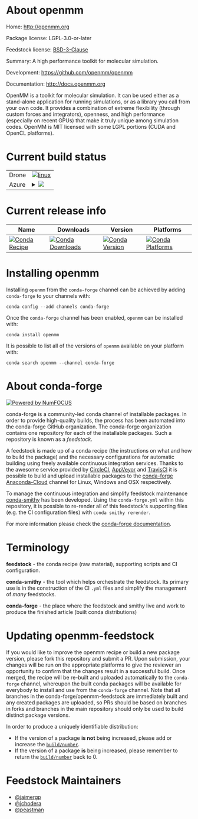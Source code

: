 About openmm
============

Home: http://openmm.org

Package license: LGPL-3.0-or-later

Feedstock license: [BSD-3-Clause](https://github.com/conda-forge/openmm-feedstock/blob/master/LICENSE.txt)

Summary: A high performance toolkit for molecular simulation.

Development: https://github.com/openmm/openmm

Documentation: http://docs.openmm.org

OpenMM is a toolkit for molecular simulation. It can be used either as a
stand-alone application for running simulations, or as a library you call
from your own code. It provides a combination of extreme flexibility
(through custom forces and integrators), openness, and high performance
(especially on recent GPUs) that make it truly unique among simulation
codes. OpenMM is MIT licensed with some LGPL portions (CUDA and OpenCL
platforms).


Current build status
====================


<table><tr>
    <td>Drone</td>
    <td>
      <a href="https://cloud.drone.io/conda-forge/openmm-feedstock">
        <img alt="linux" src="https://img.shields.io/drone/build/conda-forge/openmm-feedstock/master.svg?label=Linux">
      </a>
    </td>
  </tr>
    
  <tr>
    <td>Azure</td>
    <td>
      <details>
        <summary>
          <a href="https://dev.azure.com/conda-forge/feedstock-builds/_build/latest?definitionId=8065&branchName=master">
            <img src="https://dev.azure.com/conda-forge/feedstock-builds/_apis/build/status/openmm-feedstock?branchName=master">
          </a>
        </summary>
        <table>
          <thead><tr><th>Variant</th><th>Status</th></tr></thead>
          <tbody><tr>
              <td>linux_64_cuda_compiler_version10.0numpy1.16python3.6.____cpython</td>
              <td>
                <a href="https://dev.azure.com/conda-forge/feedstock-builds/_build/latest?definitionId=8065&branchName=master">
                  <img src="https://dev.azure.com/conda-forge/feedstock-builds/_apis/build/status/openmm-feedstock?branchName=master&jobName=linux&configuration=linux_64_cuda_compiler_version10.0numpy1.16python3.6.____cpython" alt="variant">
                </a>
              </td>
            </tr><tr>
              <td>linux_64_cuda_compiler_version10.0numpy1.16python3.7.____cpython</td>
              <td>
                <a href="https://dev.azure.com/conda-forge/feedstock-builds/_build/latest?definitionId=8065&branchName=master">
                  <img src="https://dev.azure.com/conda-forge/feedstock-builds/_apis/build/status/openmm-feedstock?branchName=master&jobName=linux&configuration=linux_64_cuda_compiler_version10.0numpy1.16python3.7.____cpython" alt="variant">
                </a>
              </td>
            </tr><tr>
              <td>linux_64_cuda_compiler_version10.0numpy1.16python3.8.____cpython</td>
              <td>
                <a href="https://dev.azure.com/conda-forge/feedstock-builds/_build/latest?definitionId=8065&branchName=master">
                  <img src="https://dev.azure.com/conda-forge/feedstock-builds/_apis/build/status/openmm-feedstock?branchName=master&jobName=linux&configuration=linux_64_cuda_compiler_version10.0numpy1.16python3.8.____cpython" alt="variant">
                </a>
              </td>
            </tr><tr>
              <td>linux_64_cuda_compiler_version10.0numpy1.19python3.7.____73_pypy</td>
              <td>
                <a href="https://dev.azure.com/conda-forge/feedstock-builds/_build/latest?definitionId=8065&branchName=master">
                  <img src="https://dev.azure.com/conda-forge/feedstock-builds/_apis/build/status/openmm-feedstock?branchName=master&jobName=linux&configuration=linux_64_cuda_compiler_version10.0numpy1.19python3.7.____73_pypy" alt="variant">
                </a>
              </td>
            </tr><tr>
              <td>linux_64_cuda_compiler_version10.0numpy1.19python3.9.____cpython</td>
              <td>
                <a href="https://dev.azure.com/conda-forge/feedstock-builds/_build/latest?definitionId=8065&branchName=master">
                  <img src="https://dev.azure.com/conda-forge/feedstock-builds/_apis/build/status/openmm-feedstock?branchName=master&jobName=linux&configuration=linux_64_cuda_compiler_version10.0numpy1.19python3.9.____cpython" alt="variant">
                </a>
              </td>
            </tr><tr>
              <td>linux_64_cuda_compiler_version10.1numpy1.16python3.6.____cpython</td>
              <td>
                <a href="https://dev.azure.com/conda-forge/feedstock-builds/_build/latest?definitionId=8065&branchName=master">
                  <img src="https://dev.azure.com/conda-forge/feedstock-builds/_apis/build/status/openmm-feedstock?branchName=master&jobName=linux&configuration=linux_64_cuda_compiler_version10.1numpy1.16python3.6.____cpython" alt="variant">
                </a>
              </td>
            </tr><tr>
              <td>linux_64_cuda_compiler_version10.1numpy1.16python3.7.____cpython</td>
              <td>
                <a href="https://dev.azure.com/conda-forge/feedstock-builds/_build/latest?definitionId=8065&branchName=master">
                  <img src="https://dev.azure.com/conda-forge/feedstock-builds/_apis/build/status/openmm-feedstock?branchName=master&jobName=linux&configuration=linux_64_cuda_compiler_version10.1numpy1.16python3.7.____cpython" alt="variant">
                </a>
              </td>
            </tr><tr>
              <td>linux_64_cuda_compiler_version10.1numpy1.16python3.8.____cpython</td>
              <td>
                <a href="https://dev.azure.com/conda-forge/feedstock-builds/_build/latest?definitionId=8065&branchName=master">
                  <img src="https://dev.azure.com/conda-forge/feedstock-builds/_apis/build/status/openmm-feedstock?branchName=master&jobName=linux&configuration=linux_64_cuda_compiler_version10.1numpy1.16python3.8.____cpython" alt="variant">
                </a>
              </td>
            </tr><tr>
              <td>linux_64_cuda_compiler_version10.1numpy1.19python3.7.____73_pypy</td>
              <td>
                <a href="https://dev.azure.com/conda-forge/feedstock-builds/_build/latest?definitionId=8065&branchName=master">
                  <img src="https://dev.azure.com/conda-forge/feedstock-builds/_apis/build/status/openmm-feedstock?branchName=master&jobName=linux&configuration=linux_64_cuda_compiler_version10.1numpy1.19python3.7.____73_pypy" alt="variant">
                </a>
              </td>
            </tr><tr>
              <td>linux_64_cuda_compiler_version10.1numpy1.19python3.9.____cpython</td>
              <td>
                <a href="https://dev.azure.com/conda-forge/feedstock-builds/_build/latest?definitionId=8065&branchName=master">
                  <img src="https://dev.azure.com/conda-forge/feedstock-builds/_apis/build/status/openmm-feedstock?branchName=master&jobName=linux&configuration=linux_64_cuda_compiler_version10.1numpy1.19python3.9.____cpython" alt="variant">
                </a>
              </td>
            </tr><tr>
              <td>linux_64_cuda_compiler_version10.2numpy1.16python3.6.____cpython</td>
              <td>
                <a href="https://dev.azure.com/conda-forge/feedstock-builds/_build/latest?definitionId=8065&branchName=master">
                  <img src="https://dev.azure.com/conda-forge/feedstock-builds/_apis/build/status/openmm-feedstock?branchName=master&jobName=linux&configuration=linux_64_cuda_compiler_version10.2numpy1.16python3.6.____cpython" alt="variant">
                </a>
              </td>
            </tr><tr>
              <td>linux_64_cuda_compiler_version10.2numpy1.16python3.7.____cpython</td>
              <td>
                <a href="https://dev.azure.com/conda-forge/feedstock-builds/_build/latest?definitionId=8065&branchName=master">
                  <img src="https://dev.azure.com/conda-forge/feedstock-builds/_apis/build/status/openmm-feedstock?branchName=master&jobName=linux&configuration=linux_64_cuda_compiler_version10.2numpy1.16python3.7.____cpython" alt="variant">
                </a>
              </td>
            </tr><tr>
              <td>linux_64_cuda_compiler_version10.2numpy1.16python3.8.____cpython</td>
              <td>
                <a href="https://dev.azure.com/conda-forge/feedstock-builds/_build/latest?definitionId=8065&branchName=master">
                  <img src="https://dev.azure.com/conda-forge/feedstock-builds/_apis/build/status/openmm-feedstock?branchName=master&jobName=linux&configuration=linux_64_cuda_compiler_version10.2numpy1.16python3.8.____cpython" alt="variant">
                </a>
              </td>
            </tr><tr>
              <td>linux_64_cuda_compiler_version10.2numpy1.19python3.7.____73_pypy</td>
              <td>
                <a href="https://dev.azure.com/conda-forge/feedstock-builds/_build/latest?definitionId=8065&branchName=master">
                  <img src="https://dev.azure.com/conda-forge/feedstock-builds/_apis/build/status/openmm-feedstock?branchName=master&jobName=linux&configuration=linux_64_cuda_compiler_version10.2numpy1.19python3.7.____73_pypy" alt="variant">
                </a>
              </td>
            </tr><tr>
              <td>linux_64_cuda_compiler_version10.2numpy1.19python3.9.____cpython</td>
              <td>
                <a href="https://dev.azure.com/conda-forge/feedstock-builds/_build/latest?definitionId=8065&branchName=master">
                  <img src="https://dev.azure.com/conda-forge/feedstock-builds/_apis/build/status/openmm-feedstock?branchName=master&jobName=linux&configuration=linux_64_cuda_compiler_version10.2numpy1.19python3.9.____cpython" alt="variant">
                </a>
              </td>
            </tr><tr>
              <td>linux_64_cuda_compiler_version11.0numpy1.16python3.6.____cpython</td>
              <td>
                <a href="https://dev.azure.com/conda-forge/feedstock-builds/_build/latest?definitionId=8065&branchName=master">
                  <img src="https://dev.azure.com/conda-forge/feedstock-builds/_apis/build/status/openmm-feedstock?branchName=master&jobName=linux&configuration=linux_64_cuda_compiler_version11.0numpy1.16python3.6.____cpython" alt="variant">
                </a>
              </td>
            </tr><tr>
              <td>linux_64_cuda_compiler_version11.0numpy1.16python3.7.____cpython</td>
              <td>
                <a href="https://dev.azure.com/conda-forge/feedstock-builds/_build/latest?definitionId=8065&branchName=master">
                  <img src="https://dev.azure.com/conda-forge/feedstock-builds/_apis/build/status/openmm-feedstock?branchName=master&jobName=linux&configuration=linux_64_cuda_compiler_version11.0numpy1.16python3.7.____cpython" alt="variant">
                </a>
              </td>
            </tr><tr>
              <td>linux_64_cuda_compiler_version11.0numpy1.16python3.8.____cpython</td>
              <td>
                <a href="https://dev.azure.com/conda-forge/feedstock-builds/_build/latest?definitionId=8065&branchName=master">
                  <img src="https://dev.azure.com/conda-forge/feedstock-builds/_apis/build/status/openmm-feedstock?branchName=master&jobName=linux&configuration=linux_64_cuda_compiler_version11.0numpy1.16python3.8.____cpython" alt="variant">
                </a>
              </td>
            </tr><tr>
              <td>linux_64_cuda_compiler_version11.0numpy1.19python3.7.____73_pypy</td>
              <td>
                <a href="https://dev.azure.com/conda-forge/feedstock-builds/_build/latest?definitionId=8065&branchName=master">
                  <img src="https://dev.azure.com/conda-forge/feedstock-builds/_apis/build/status/openmm-feedstock?branchName=master&jobName=linux&configuration=linux_64_cuda_compiler_version11.0numpy1.19python3.7.____73_pypy" alt="variant">
                </a>
              </td>
            </tr><tr>
              <td>linux_64_cuda_compiler_version11.0numpy1.19python3.9.____cpython</td>
              <td>
                <a href="https://dev.azure.com/conda-forge/feedstock-builds/_build/latest?definitionId=8065&branchName=master">
                  <img src="https://dev.azure.com/conda-forge/feedstock-builds/_apis/build/status/openmm-feedstock?branchName=master&jobName=linux&configuration=linux_64_cuda_compiler_version11.0numpy1.19python3.9.____cpython" alt="variant">
                </a>
              </td>
            </tr><tr>
              <td>linux_64_cuda_compiler_version9.2numpy1.16python3.6.____cpython</td>
              <td>
                <a href="https://dev.azure.com/conda-forge/feedstock-builds/_build/latest?definitionId=8065&branchName=master">
                  <img src="https://dev.azure.com/conda-forge/feedstock-builds/_apis/build/status/openmm-feedstock?branchName=master&jobName=linux&configuration=linux_64_cuda_compiler_version9.2numpy1.16python3.6.____cpython" alt="variant">
                </a>
              </td>
            </tr><tr>
              <td>linux_64_cuda_compiler_version9.2numpy1.16python3.7.____cpython</td>
              <td>
                <a href="https://dev.azure.com/conda-forge/feedstock-builds/_build/latest?definitionId=8065&branchName=master">
                  <img src="https://dev.azure.com/conda-forge/feedstock-builds/_apis/build/status/openmm-feedstock?branchName=master&jobName=linux&configuration=linux_64_cuda_compiler_version9.2numpy1.16python3.7.____cpython" alt="variant">
                </a>
              </td>
            </tr><tr>
              <td>linux_64_cuda_compiler_version9.2numpy1.16python3.8.____cpython</td>
              <td>
                <a href="https://dev.azure.com/conda-forge/feedstock-builds/_build/latest?definitionId=8065&branchName=master">
                  <img src="https://dev.azure.com/conda-forge/feedstock-builds/_apis/build/status/openmm-feedstock?branchName=master&jobName=linux&configuration=linux_64_cuda_compiler_version9.2numpy1.16python3.8.____cpython" alt="variant">
                </a>
              </td>
            </tr><tr>
              <td>linux_64_cuda_compiler_version9.2numpy1.19python3.7.____73_pypy</td>
              <td>
                <a href="https://dev.azure.com/conda-forge/feedstock-builds/_build/latest?definitionId=8065&branchName=master">
                  <img src="https://dev.azure.com/conda-forge/feedstock-builds/_apis/build/status/openmm-feedstock?branchName=master&jobName=linux&configuration=linux_64_cuda_compiler_version9.2numpy1.19python3.7.____73_pypy" alt="variant">
                </a>
              </td>
            </tr><tr>
              <td>linux_64_cuda_compiler_version9.2numpy1.19python3.9.____cpython</td>
              <td>
                <a href="https://dev.azure.com/conda-forge/feedstock-builds/_build/latest?definitionId=8065&branchName=master">
                  <img src="https://dev.azure.com/conda-forge/feedstock-builds/_apis/build/status/openmm-feedstock?branchName=master&jobName=linux&configuration=linux_64_cuda_compiler_version9.2numpy1.19python3.9.____cpython" alt="variant">
                </a>
              </td>
            </tr><tr>
              <td>linux_aarch64_numpy1.16python3.6.____cpython</td>
              <td>
                <a href="https://dev.azure.com/conda-forge/feedstock-builds/_build/latest?definitionId=8065&branchName=master">
                  <img src="https://dev.azure.com/conda-forge/feedstock-builds/_apis/build/status/openmm-feedstock?branchName=master&jobName=linux&configuration=linux_aarch64_numpy1.16python3.6.____cpython" alt="variant">
                </a>
              </td>
            </tr><tr>
              <td>linux_aarch64_numpy1.16python3.7.____cpython</td>
              <td>
                <a href="https://dev.azure.com/conda-forge/feedstock-builds/_build/latest?definitionId=8065&branchName=master">
                  <img src="https://dev.azure.com/conda-forge/feedstock-builds/_apis/build/status/openmm-feedstock?branchName=master&jobName=linux&configuration=linux_aarch64_numpy1.16python3.7.____cpython" alt="variant">
                </a>
              </td>
            </tr><tr>
              <td>linux_aarch64_numpy1.16python3.8.____cpython</td>
              <td>
                <a href="https://dev.azure.com/conda-forge/feedstock-builds/_build/latest?definitionId=8065&branchName=master">
                  <img src="https://dev.azure.com/conda-forge/feedstock-builds/_apis/build/status/openmm-feedstock?branchName=master&jobName=linux&configuration=linux_aarch64_numpy1.16python3.8.____cpython" alt="variant">
                </a>
              </td>
            </tr><tr>
              <td>linux_aarch64_numpy1.19python3.7.____73_pypy</td>
              <td>
                <a href="https://dev.azure.com/conda-forge/feedstock-builds/_build/latest?definitionId=8065&branchName=master">
                  <img src="https://dev.azure.com/conda-forge/feedstock-builds/_apis/build/status/openmm-feedstock?branchName=master&jobName=linux&configuration=linux_aarch64_numpy1.19python3.7.____73_pypy" alt="variant">
                </a>
              </td>
            </tr><tr>
              <td>linux_aarch64_numpy1.19python3.9.____cpython</td>
              <td>
                <a href="https://dev.azure.com/conda-forge/feedstock-builds/_build/latest?definitionId=8065&branchName=master">
                  <img src="https://dev.azure.com/conda-forge/feedstock-builds/_apis/build/status/openmm-feedstock?branchName=master&jobName=linux&configuration=linux_aarch64_numpy1.19python3.9.____cpython" alt="variant">
                </a>
              </td>
            </tr><tr>
              <td>osx_64_numpy1.16opencl_implapplepython3.6.____cpython</td>
              <td>
                <a href="https://dev.azure.com/conda-forge/feedstock-builds/_build/latest?definitionId=8065&branchName=master">
                  <img src="https://dev.azure.com/conda-forge/feedstock-builds/_apis/build/status/openmm-feedstock?branchName=master&jobName=osx&configuration=osx_64_numpy1.16opencl_implapplepython3.6.____cpython" alt="variant">
                </a>
              </td>
            </tr><tr>
              <td>osx_64_numpy1.16opencl_implapplepython3.7.____cpython</td>
              <td>
                <a href="https://dev.azure.com/conda-forge/feedstock-builds/_build/latest?definitionId=8065&branchName=master">
                  <img src="https://dev.azure.com/conda-forge/feedstock-builds/_apis/build/status/openmm-feedstock?branchName=master&jobName=osx&configuration=osx_64_numpy1.16opencl_implapplepython3.7.____cpython" alt="variant">
                </a>
              </td>
            </tr><tr>
              <td>osx_64_numpy1.16opencl_implapplepython3.8.____cpython</td>
              <td>
                <a href="https://dev.azure.com/conda-forge/feedstock-builds/_build/latest?definitionId=8065&branchName=master">
                  <img src="https://dev.azure.com/conda-forge/feedstock-builds/_apis/build/status/openmm-feedstock?branchName=master&jobName=osx&configuration=osx_64_numpy1.16opencl_implapplepython3.8.____cpython" alt="variant">
                </a>
              </td>
            </tr><tr>
              <td>osx_64_numpy1.16opencl_implkhronospython3.6.____cpython</td>
              <td>
                <a href="https://dev.azure.com/conda-forge/feedstock-builds/_build/latest?definitionId=8065&branchName=master">
                  <img src="https://dev.azure.com/conda-forge/feedstock-builds/_apis/build/status/openmm-feedstock?branchName=master&jobName=osx&configuration=osx_64_numpy1.16opencl_implkhronospython3.6.____cpython" alt="variant">
                </a>
              </td>
            </tr><tr>
              <td>osx_64_numpy1.16opencl_implkhronospython3.7.____cpython</td>
              <td>
                <a href="https://dev.azure.com/conda-forge/feedstock-builds/_build/latest?definitionId=8065&branchName=master">
                  <img src="https://dev.azure.com/conda-forge/feedstock-builds/_apis/build/status/openmm-feedstock?branchName=master&jobName=osx&configuration=osx_64_numpy1.16opencl_implkhronospython3.7.____cpython" alt="variant">
                </a>
              </td>
            </tr><tr>
              <td>osx_64_numpy1.16opencl_implkhronospython3.8.____cpython</td>
              <td>
                <a href="https://dev.azure.com/conda-forge/feedstock-builds/_build/latest?definitionId=8065&branchName=master">
                  <img src="https://dev.azure.com/conda-forge/feedstock-builds/_apis/build/status/openmm-feedstock?branchName=master&jobName=osx&configuration=osx_64_numpy1.16opencl_implkhronospython3.8.____cpython" alt="variant">
                </a>
              </td>
            </tr><tr>
              <td>osx_64_numpy1.19opencl_implapplepython3.7.____73_pypy</td>
              <td>
                <a href="https://dev.azure.com/conda-forge/feedstock-builds/_build/latest?definitionId=8065&branchName=master">
                  <img src="https://dev.azure.com/conda-forge/feedstock-builds/_apis/build/status/openmm-feedstock?branchName=master&jobName=osx&configuration=osx_64_numpy1.19opencl_implapplepython3.7.____73_pypy" alt="variant">
                </a>
              </td>
            </tr><tr>
              <td>osx_64_numpy1.19opencl_implapplepython3.9.____cpython</td>
              <td>
                <a href="https://dev.azure.com/conda-forge/feedstock-builds/_build/latest?definitionId=8065&branchName=master">
                  <img src="https://dev.azure.com/conda-forge/feedstock-builds/_apis/build/status/openmm-feedstock?branchName=master&jobName=osx&configuration=osx_64_numpy1.19opencl_implapplepython3.9.____cpython" alt="variant">
                </a>
              </td>
            </tr><tr>
              <td>osx_64_numpy1.19opencl_implkhronospython3.7.____73_pypy</td>
              <td>
                <a href="https://dev.azure.com/conda-forge/feedstock-builds/_build/latest?definitionId=8065&branchName=master">
                  <img src="https://dev.azure.com/conda-forge/feedstock-builds/_apis/build/status/openmm-feedstock?branchName=master&jobName=osx&configuration=osx_64_numpy1.19opencl_implkhronospython3.7.____73_pypy" alt="variant">
                </a>
              </td>
            </tr><tr>
              <td>osx_64_numpy1.19opencl_implkhronospython3.9.____cpython</td>
              <td>
                <a href="https://dev.azure.com/conda-forge/feedstock-builds/_build/latest?definitionId=8065&branchName=master">
                  <img src="https://dev.azure.com/conda-forge/feedstock-builds/_apis/build/status/openmm-feedstock?branchName=master&jobName=osx&configuration=osx_64_numpy1.19opencl_implkhronospython3.9.____cpython" alt="variant">
                </a>
              </td>
            </tr><tr>
              <td>win_64_cuda_compiler_version10.0numpy1.16python3.6.____cpython</td>
              <td>
                <a href="https://dev.azure.com/conda-forge/feedstock-builds/_build/latest?definitionId=8065&branchName=master">
                  <img src="https://dev.azure.com/conda-forge/feedstock-builds/_apis/build/status/openmm-feedstock?branchName=master&jobName=win&configuration=win_64_cuda_compiler_version10.0numpy1.16python3.6.____cpython" alt="variant">
                </a>
              </td>
            </tr><tr>
              <td>win_64_cuda_compiler_version10.0numpy1.16python3.7.____cpython</td>
              <td>
                <a href="https://dev.azure.com/conda-forge/feedstock-builds/_build/latest?definitionId=8065&branchName=master">
                  <img src="https://dev.azure.com/conda-forge/feedstock-builds/_apis/build/status/openmm-feedstock?branchName=master&jobName=win&configuration=win_64_cuda_compiler_version10.0numpy1.16python3.7.____cpython" alt="variant">
                </a>
              </td>
            </tr><tr>
              <td>win_64_cuda_compiler_version10.0numpy1.16python3.8.____cpython</td>
              <td>
                <a href="https://dev.azure.com/conda-forge/feedstock-builds/_build/latest?definitionId=8065&branchName=master">
                  <img src="https://dev.azure.com/conda-forge/feedstock-builds/_apis/build/status/openmm-feedstock?branchName=master&jobName=win&configuration=win_64_cuda_compiler_version10.0numpy1.16python3.8.____cpython" alt="variant">
                </a>
              </td>
            </tr><tr>
              <td>win_64_cuda_compiler_version10.0numpy1.19python3.9.____cpython</td>
              <td>
                <a href="https://dev.azure.com/conda-forge/feedstock-builds/_build/latest?definitionId=8065&branchName=master">
                  <img src="https://dev.azure.com/conda-forge/feedstock-builds/_apis/build/status/openmm-feedstock?branchName=master&jobName=win&configuration=win_64_cuda_compiler_version10.0numpy1.19python3.9.____cpython" alt="variant">
                </a>
              </td>
            </tr><tr>
              <td>win_64_cuda_compiler_version10.1numpy1.16python3.6.____cpython</td>
              <td>
                <a href="https://dev.azure.com/conda-forge/feedstock-builds/_build/latest?definitionId=8065&branchName=master">
                  <img src="https://dev.azure.com/conda-forge/feedstock-builds/_apis/build/status/openmm-feedstock?branchName=master&jobName=win&configuration=win_64_cuda_compiler_version10.1numpy1.16python3.6.____cpython" alt="variant">
                </a>
              </td>
            </tr><tr>
              <td>win_64_cuda_compiler_version10.1numpy1.16python3.7.____cpython</td>
              <td>
                <a href="https://dev.azure.com/conda-forge/feedstock-builds/_build/latest?definitionId=8065&branchName=master">
                  <img src="https://dev.azure.com/conda-forge/feedstock-builds/_apis/build/status/openmm-feedstock?branchName=master&jobName=win&configuration=win_64_cuda_compiler_version10.1numpy1.16python3.7.____cpython" alt="variant">
                </a>
              </td>
            </tr><tr>
              <td>win_64_cuda_compiler_version10.1numpy1.16python3.8.____cpython</td>
              <td>
                <a href="https://dev.azure.com/conda-forge/feedstock-builds/_build/latest?definitionId=8065&branchName=master">
                  <img src="https://dev.azure.com/conda-forge/feedstock-builds/_apis/build/status/openmm-feedstock?branchName=master&jobName=win&configuration=win_64_cuda_compiler_version10.1numpy1.16python3.8.____cpython" alt="variant">
                </a>
              </td>
            </tr><tr>
              <td>win_64_cuda_compiler_version10.1numpy1.19python3.9.____cpython</td>
              <td>
                <a href="https://dev.azure.com/conda-forge/feedstock-builds/_build/latest?definitionId=8065&branchName=master">
                  <img src="https://dev.azure.com/conda-forge/feedstock-builds/_apis/build/status/openmm-feedstock?branchName=master&jobName=win&configuration=win_64_cuda_compiler_version10.1numpy1.19python3.9.____cpython" alt="variant">
                </a>
              </td>
            </tr><tr>
              <td>win_64_cuda_compiler_version10.2numpy1.16python3.6.____cpython</td>
              <td>
                <a href="https://dev.azure.com/conda-forge/feedstock-builds/_build/latest?definitionId=8065&branchName=master">
                  <img src="https://dev.azure.com/conda-forge/feedstock-builds/_apis/build/status/openmm-feedstock?branchName=master&jobName=win&configuration=win_64_cuda_compiler_version10.2numpy1.16python3.6.____cpython" alt="variant">
                </a>
              </td>
            </tr><tr>
              <td>win_64_cuda_compiler_version10.2numpy1.16python3.7.____cpython</td>
              <td>
                <a href="https://dev.azure.com/conda-forge/feedstock-builds/_build/latest?definitionId=8065&branchName=master">
                  <img src="https://dev.azure.com/conda-forge/feedstock-builds/_apis/build/status/openmm-feedstock?branchName=master&jobName=win&configuration=win_64_cuda_compiler_version10.2numpy1.16python3.7.____cpython" alt="variant">
                </a>
              </td>
            </tr><tr>
              <td>win_64_cuda_compiler_version10.2numpy1.16python3.8.____cpython</td>
              <td>
                <a href="https://dev.azure.com/conda-forge/feedstock-builds/_build/latest?definitionId=8065&branchName=master">
                  <img src="https://dev.azure.com/conda-forge/feedstock-builds/_apis/build/status/openmm-feedstock?branchName=master&jobName=win&configuration=win_64_cuda_compiler_version10.2numpy1.16python3.8.____cpython" alt="variant">
                </a>
              </td>
            </tr><tr>
              <td>win_64_cuda_compiler_version10.2numpy1.19python3.9.____cpython</td>
              <td>
                <a href="https://dev.azure.com/conda-forge/feedstock-builds/_build/latest?definitionId=8065&branchName=master">
                  <img src="https://dev.azure.com/conda-forge/feedstock-builds/_apis/build/status/openmm-feedstock?branchName=master&jobName=win&configuration=win_64_cuda_compiler_version10.2numpy1.19python3.9.____cpython" alt="variant">
                </a>
              </td>
            </tr><tr>
              <td>win_64_cuda_compiler_version11.0numpy1.16python3.6.____cpython</td>
              <td>
                <a href="https://dev.azure.com/conda-forge/feedstock-builds/_build/latest?definitionId=8065&branchName=master">
                  <img src="https://dev.azure.com/conda-forge/feedstock-builds/_apis/build/status/openmm-feedstock?branchName=master&jobName=win&configuration=win_64_cuda_compiler_version11.0numpy1.16python3.6.____cpython" alt="variant">
                </a>
              </td>
            </tr><tr>
              <td>win_64_cuda_compiler_version11.0numpy1.16python3.7.____cpython</td>
              <td>
                <a href="https://dev.azure.com/conda-forge/feedstock-builds/_build/latest?definitionId=8065&branchName=master">
                  <img src="https://dev.azure.com/conda-forge/feedstock-builds/_apis/build/status/openmm-feedstock?branchName=master&jobName=win&configuration=win_64_cuda_compiler_version11.0numpy1.16python3.7.____cpython" alt="variant">
                </a>
              </td>
            </tr><tr>
              <td>win_64_cuda_compiler_version11.0numpy1.16python3.8.____cpython</td>
              <td>
                <a href="https://dev.azure.com/conda-forge/feedstock-builds/_build/latest?definitionId=8065&branchName=master">
                  <img src="https://dev.azure.com/conda-forge/feedstock-builds/_apis/build/status/openmm-feedstock?branchName=master&jobName=win&configuration=win_64_cuda_compiler_version11.0numpy1.16python3.8.____cpython" alt="variant">
                </a>
              </td>
            </tr><tr>
              <td>win_64_cuda_compiler_version11.0numpy1.19python3.9.____cpython</td>
              <td>
                <a href="https://dev.azure.com/conda-forge/feedstock-builds/_build/latest?definitionId=8065&branchName=master">
                  <img src="https://dev.azure.com/conda-forge/feedstock-builds/_apis/build/status/openmm-feedstock?branchName=master&jobName=win&configuration=win_64_cuda_compiler_version11.0numpy1.19python3.9.____cpython" alt="variant">
                </a>
              </td>
            </tr>
          </tbody>
        </table>
      </details>
    </td>
  </tr>
</table>

Current release info
====================

| Name | Downloads | Version | Platforms |
| --- | --- | --- | --- |
| [![Conda Recipe](https://img.shields.io/badge/recipe-openmm-green.svg)](https://anaconda.org/conda-forge/openmm) | [![Conda Downloads](https://img.shields.io/conda/dn/conda-forge/openmm.svg)](https://anaconda.org/conda-forge/openmm) | [![Conda Version](https://img.shields.io/conda/vn/conda-forge/openmm.svg)](https://anaconda.org/conda-forge/openmm) | [![Conda Platforms](https://img.shields.io/conda/pn/conda-forge/openmm.svg)](https://anaconda.org/conda-forge/openmm) |

Installing openmm
=================

Installing `openmm` from the `conda-forge` channel can be achieved by adding `conda-forge` to your channels with:

```
conda config --add channels conda-forge
```

Once the `conda-forge` channel has been enabled, `openmm` can be installed with:

```
conda install openmm
```

It is possible to list all of the versions of `openmm` available on your platform with:

```
conda search openmm --channel conda-forge
```


About conda-forge
=================

[![Powered by NumFOCUS](https://img.shields.io/badge/powered%20by-NumFOCUS-orange.svg?style=flat&colorA=E1523D&colorB=007D8A)](http://numfocus.org)

conda-forge is a community-led conda channel of installable packages.
In order to provide high-quality builds, the process has been automated into the
conda-forge GitHub organization. The conda-forge organization contains one repository
for each of the installable packages. Such a repository is known as a *feedstock*.

A feedstock is made up of a conda recipe (the instructions on what and how to build
the package) and the necessary configurations for automatic building using freely
available continuous integration services. Thanks to the awesome service provided by
[CircleCI](https://circleci.com/), [AppVeyor](https://www.appveyor.com/)
and [TravisCI](https://travis-ci.com/) it is possible to build and upload installable
packages to the [conda-forge](https://anaconda.org/conda-forge)
[Anaconda-Cloud](https://anaconda.org/) channel for Linux, Windows and OSX respectively.

To manage the continuous integration and simplify feedstock maintenance
[conda-smithy](https://github.com/conda-forge/conda-smithy) has been developed.
Using the ``conda-forge.yml`` within this repository, it is possible to re-render all of
this feedstock's supporting files (e.g. the CI configuration files) with ``conda smithy rerender``.

For more information please check the [conda-forge documentation](https://conda-forge.org/docs/).

Terminology
===========

**feedstock** - the conda recipe (raw material), supporting scripts and CI configuration.

**conda-smithy** - the tool which helps orchestrate the feedstock.
                   Its primary use is in the construction of the CI ``.yml`` files
                   and simplify the management of *many* feedstocks.

**conda-forge** - the place where the feedstock and smithy live and work to
                  produce the finished article (built conda distributions)


Updating openmm-feedstock
=========================

If you would like to improve the openmm recipe or build a new
package version, please fork this repository and submit a PR. Upon submission,
your changes will be run on the appropriate platforms to give the reviewer an
opportunity to confirm that the changes result in a successful build. Once
merged, the recipe will be re-built and uploaded automatically to the
`conda-forge` channel, whereupon the built conda packages will be available for
everybody to install and use from the `conda-forge` channel.
Note that all branches in the conda-forge/openmm-feedstock are
immediately built and any created packages are uploaded, so PRs should be based
on branches in forks and branches in the main repository should only be used to
build distinct package versions.

In order to produce a uniquely identifiable distribution:
 * If the version of a package **is not** being increased, please add or increase
   the [``build/number``](https://conda.io/docs/user-guide/tasks/build-packages/define-metadata.html#build-number-and-string).
 * If the version of a package **is** being increased, please remember to return
   the [``build/number``](https://conda.io/docs/user-guide/tasks/build-packages/define-metadata.html#build-number-and-string)
   back to 0.

Feedstock Maintainers
=====================

* [@jaimergp](https://github.com/jaimergp/)
* [@jchodera](https://github.com/jchodera/)
* [@peastman](https://github.com/peastman/)

